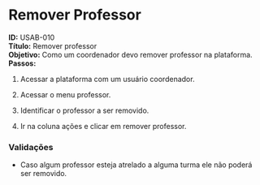 # Remover Professor
**ID:** USAB-010  
**Título:** Remover professor \
**Objetivo:** Como um coordenador devo remover professor na plataforma.  
**Passos:**

1.  Acessar a plataforma com um usuário coordenador.
    
2.  Acessar o menu professor.
    
3.  Identificar o professor a ser removido.
    
4.  Ir na coluna ações e clicar em remover professor.


 ### Validações    

-  Caso algum professor esteja atrelado a alguma turma ele não poderá ser removido. 


